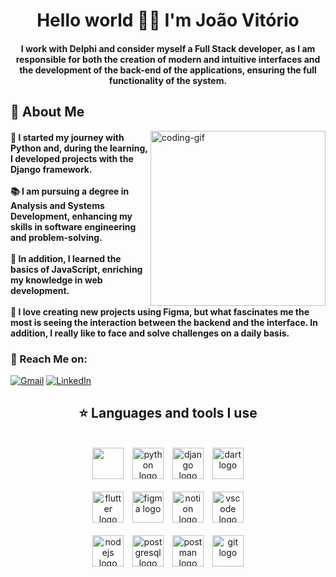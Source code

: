 </h1>
<h1 align="center">Hello world 👋🏻 I'm João Vitório</h1>

<h4 align="Center">I work with Delphi and consider myself a Full Stack developer, as I am responsible for both the creation of modern and intuitive interfaces and the development of the back-end of the applications, ensuring the full functionality of the system.</h4>

 <h2>💫 About Me</h2>
<img align="right" alt="coding-gif" width="280" height="280" src="https://github.com/TheJoaoVitorio/TheJoaoVitorio/blob/main/e6294964e26db35f05e41e25e689b19d.gif">



<h4> 🌱 I started my journey with Python and, during the learning, I developed projects with the Django framework.</br></br> 
 📚 I am pursuing a degree in Analysis and Systems Development, enhancing my skills in software engineering and problem-solving.</br></br>
 🔭 In addition, I learned the basics of JavaScript, enriching my knowledge in web development.</br></br>
 💬 I love creating new projects using Figma, but what fascinates me the most is seeing the interaction between the backend and the interface. In addition, I really like to face and solve challenges on a daily basis.</br>
  </h4> <div align="left"> 
  <h3>🌟 Reach Me on:</h3>

  

  <a href="mailto:joaovtr999x@gmail.com"><img src="https://img.shields.io/badge/Gmail-333333?style=for-the-badge&logo=gmail&logoColor=red" alt="Gmail" /></a> 
  <a href="https://www.linkedin.com/in/jo%C3%A3o-vit%C3%B3rio/" target="_blank"><img src="https://img.shields.io/badge/LinkedIn-0077B5?style=for-the-badge&logo=linkedin&logoColor=white" alt="LinkedIn" /></a> 
  
  
</div></h4>

</div>

<h2 align="center">⭐ Languages and tools I use </h2>

<br/>
<div align="center">
    <img src="https://cdn-icons-png.flaticon.com/512/5968/5968252.png" width="50" height="50" /> 
    <img width="6" ></img>
    <img src="https://skillicons.dev/icons?i=py" width="50" height="50" alt="python logo"  />
    <img width="6" ></img>
    <img src="https://skillicons.dev/icons?i=django" width="50" height="50" alt="django logo"  />
    <img width="6" ></img>
    <img src="https://skillicons.dev/icons?i=dart" width="50" height="50" alt="dart logo"  />
    </br>
    </br>
    <img src="https://skillicons.dev/icons?i=flutter" width="50" height="50" alt="flutter logo"  />
    <img width="6" ></img>
    <img src="https://skillicons.dev/icons?i=figma" width="50" height="50" alt="figma logo"  />
    <img width="6" ></img>
    <img src="https://skillicons.dev/icons?i=notion" width="50" height="50" alt="notion logo"  />
    <img width="6" ></img>
    <img src="https://skillicons.dev/icons?i=vscode" width="50" height="50" alt="vscode logo"  />
    </br>
    </br>
    <img src="https://skillicons.dev/icons?i=nodejs" width="50" height="50" alt="nodejs logo"  />
    <img width="6" ></img>
    <img src="https://skillicons.dev/icons?i=postgresql" width="50" height="50" alt="postgresql logo"  />
    <img width="6" ></img>
    <img src="https://skillicons.dev/icons?i=postman" width="50" height="50" alt="postman logo"  />
    <img width="6" ></img>
    <img src="https://skillicons.dev/icons?i=git" width="50" height="50" alt="git logo"  />
</div>

<br/>

